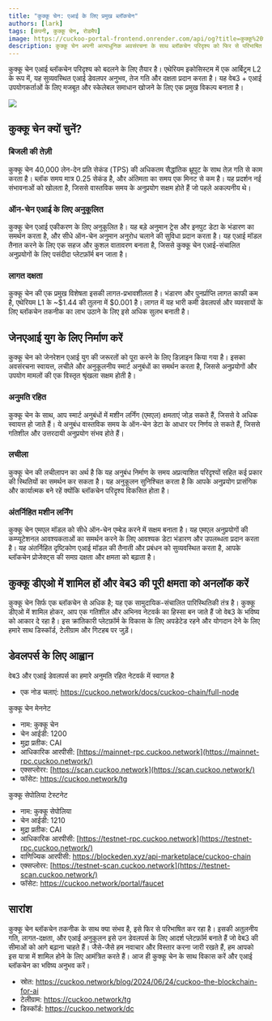 ```yaml
---
title: "कुक्कू चेन: एआई के लिए प्रमुख ब्लॉकचेन"
authors: [lark]
tags: [कंपनी, कुक्कू चेन, रोडमैप]
image: https://cuckoo-portal-frontend.onrender.com/api/og?title=कुक्कू%20चेन%3A%20एआई%20के%20लिए%20प्रमुख%20ब्लॉकचेन
description: कुक्कू चेन अपनी अत्याधुनिक अवसंरचना के साथ ब्लॉकचेन परिदृश्य को फिर से परिभाषित कर रहा है, जो एआई और वेब3 के लिए डिज़ाइन किया गया है। एथेरियम इकोसिस्टम में एक आर्बिट्रम L2 के रूप में, कुक्कू चेन बिजली की तेज़ लेन-देन गति, न्यूनतम लागत और मजबूत एआई क्षमताएं प्रदान करता है, जिससे यह वेब3 क्षेत्र में डेवलपर्स और नवप्रवर्तकों के लिए आदर्श विकल्प बन जाता है।
---
```


कुक्कू चेन एआई ब्लॉकचेन परिदृश्य को बदलने के लिए तैयार है। एथेरियम इकोसिस्टम में एक आर्बिट्रम L2 के रूप में, यह सुव्यवस्थित एआई डेवलपर अनुभव, तेज गति और दक्षता प्रदान करता है। यह वेब3 + एआई उपयोगकर्ताओं के लिए मजबूत और स्केलेबल समाधान खोजने के लिए एक प्रमुख विकल्प बनाता है।

![](https://cuckoo-network.b-cdn.net/cuckoo-chain-blockchain-for-ai.webp)

## कुक्कू चेन क्यों चुनें?

### बिजली की तेज़ी

कुक्कू चेन 40,000 लेन-देन प्रति सेकंड (TPS) की अधिकतम सैद्धांतिक थ्रूपुट के साथ तेज़ गति से काम करता है। ब्लॉक समय मात्र 0.25 सेकंड है, और अंतिमता का समय एक मिनट से कम है। यह प्रदर्शन नई संभावनाओं को खोलता है, जिससे वास्तविक समय के अनुप्रयोग सक्षम होते हैं जो पहले अकल्पनीय थे।

### ऑन-चेन एआई के लिए अनुकूलित

कुक्कू चेन एआई एकीकरण के लिए अनुकूलित है। यह बड़े अनुमान ट्रेस और इनपुट डेटा के भंडारण का समर्थन करता है, और सीधे ऑन-चेन अनुमान अनुरोध चलाने की सुविधा प्रदान करता है। यह एआई मॉडल तैनात करने के लिए एक सहज और कुशल वातावरण बनाता है, जिससे कुक्कू चेन एआई-संचालित अनुप्रयोगों के लिए पसंदीदा प्लेटफ़ॉर्म बन जाता है।

### लागत दक्षता

कुक्कू चेन की एक प्रमुख विशेषता इसकी लागत-प्रभावशीलता है। भंडारण और पुनर्प्राप्ति लागत काफी कम है, एथेरियम L1 के ~$1.44 की तुलना में $0.001 है। लागत में यह भारी कमी डेवलपर्स और व्यवसायों के लिए ब्लॉकचेन तकनीक का लाभ उठाने के लिए इसे अधिक सुलभ बनाती है।

## जेनएआई युग के लिए निर्माण करें

कुक्कू चेन को जेनरेशन एआई युग की जरूरतों को पूरा करने के लिए डिज़ाइन किया गया है। इसका अवसंरचना स्वायत्त, लचीले और अनुकूलनीय स्मार्ट अनुबंधों का समर्थन करता है, जिससे अनुप्रयोगों और उपयोग मामलों की एक विस्तृत श्रृंखला सक्षम होती है।

### अनुमति रहित

कुक्कू चेन के साथ, आप स्मार्ट अनुबंधों में मशीन लर्निंग (एमएल) क्षमताएं जोड़ सकते हैं, जिससे वे अधिक स्वायत्त हो जाते हैं। ये अनुबंध वास्तविक समय के ऑन-चेन डेटा के आधार पर निर्णय ले सकते हैं, जिससे गतिशील और उत्तरदायी अनुप्रयोग संभव होते हैं।

### लचीला

कुक्कू चेन की लचीलापन का अर्थ है कि यह अनुबंध निर्माण के समय अप्रत्याशित परिदृश्यों सहित कई प्रकार की स्थितियों का समर्थन कर सकता है। यह अनुकूलन सुनिश्चित करता है कि आपके अनुप्रयोग प्रासंगिक और कार्यात्मक बने रहें क्योंकि ब्लॉकचेन परिदृश्य विकसित होता है।

### अंतर्निहित मशीन लर्निंग

कुक्कू चेन एमएल मॉडल को सीधे ऑन-चेन एम्बेड करने में सक्षम बनाता है। यह एमएल अनुप्रयोगों की कम्प्यूटेशनल आवश्यकताओं का समर्थन करने के लिए आवश्यक डेटा भंडारण और उपलब्धता प्रदान करता है। यह अंतर्निहित दृष्टिकोण एआई मॉडल की तैनाती और प्रबंधन को सुव्यवस्थित करता है, आपके ब्लॉकचेन प्रोजेक्ट्स की समग्र दक्षता और क्षमता को बढ़ाता है।

## कुक्कू डीएओ में शामिल हों और वेब3 की पूरी क्षमता को अनलॉक करें

कुक्कू चेन सिर्फ एक ब्लॉकचेन से अधिक है; यह एक सामुदायिक-संचालित पारिस्थितिकी तंत्र है। कुक्कू डीएओ में शामिल होकर, आप एक गतिशील और अभिनव नेटवर्क का हिस्सा बन जाते हैं जो वेब3 के भविष्य को आकार दे रहा है। इस क्रांतिकारी प्लेटफ़ॉर्म के विकास के लिए अपडेटेड रहने और योगदान देने के लिए हमारे साथ डिस्कॉर्ड, टेलीग्राम और गिटहब पर जुड़ें।

## डेवलपर्स के लिए आह्वान

वेब3 और एआई डेवलपर्स का हमारे अनुमति रहित नेटवर्क में स्वागत है

* एक नोड चलाएं: https://cuckoo.network/docs/cuckoo-chain/full-node

कुक्कू चेन मेननेट

- नाम: कुक्कू चेन
- चेन आईडी: 1200
- मुद्रा प्रतीक: CAI
- आधिकारिक आरपीसी: [https://mainnet-rpc.cuckoo.network](https://mainnet-rpc.cuckoo.network/)
- एक्सप्लोरर: [https://scan.cuckoo.network](https://scan.cuckoo.network/)
- फॉसेट: https://cuckoo.network/tg

कुक्कू सेपोलिया टेस्टनेट

- नाम: कुक्कू सेपोलिया
- चेन आईडी: 1210
- मुद्रा प्रतीक: CAI
- आधिकारिक आरपीसी: [https://testnet-rpc.cuckoo.network](https://testnet-rpc.cuckoo.network/)
- वाणिज्यिक आरपीसी: https://blockeden.xyz/api-marketplace/cuckoo-chain
- एक्सप्लोरर: [https://testnet-scan.cuckoo.network](https://testnet-scan.cuckoo.network/)
- फॉसेट: https://cuckoo.network/portal/faucet

## सारांश

कुक्कू चेन ब्लॉकचेन तकनीक के साथ क्या संभव है, इसे फिर से परिभाषित कर रहा है। इसकी अतुलनीय गति, लागत-दक्षता, और एआई अनुकूलन इसे उन डेवलपर्स के लिए आदर्श प्लेटफ़ॉर्म बनाते हैं जो वेब3 की सीमाओं को आगे बढ़ाना चाहते हैं। जैसे-जैसे हम नवाचार और विस्तार करना जारी रखते हैं, हम आपको इस यात्रा में शामिल होने के लिए आमंत्रित करते हैं। आज ही कुक्कू चेन के साथ विकास करें और एआई ब्लॉकचेन का भविष्य अनुभव करें।

- स्रोत: https://cuckoo.network/blog/2024/06/24/cuckoo-the-blockchain-for-ai
- टेलीग्राम: https://cuckoo.network/tg
- डिस्कॉर्ड: https://cuckoo.network/dc
